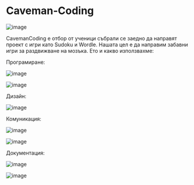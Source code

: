 #                                                                                                                                   Caveman-Coding

 ![image](https://github.com/user-attachments/assets/dde4ae5d-6e52-4484-8609-6a4c849e3eea)

CavemanCoding е отбор от ученици събрали се заедно да направят проект с игри като Sudoku и Wordle.
Нашата цел е да направим забавни игри за раздвижване на мозъка.
Ето и какво използвахме:

Програмиране:

![image](https://github.com/user-attachments/assets/34a9d4eb-3bdb-4118-8700-af34f4ceb294)

![image](https://github.com/user-attachments/assets/edf0ceac-ef59-4591-bf3f-dfb81de3e4a0)



Дизайн:

![image](https://github.com/user-attachments/assets/2b523587-44df-4d3b-9fa7-2990ef5625ce)



Комуникация:

![image](https://github.com/user-attachments/assets/20d9a2f5-c895-40b7-9249-3abb54635b1a)


   

   ![image](https://github.com/user-attachments/assets/06abdcf1-c410-4c07-a9bf-988d4c2e5c74)



Документация:

   ![image](https://github.com/user-attachments/assets/24de8d9a-d6af-48a8-9280-3b8ef6b63abb)
   

   ![image](https://github.com/user-attachments/assets/5e65b9e3-ae30-4e8e-be22-fb15fa897746)








 
